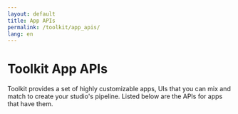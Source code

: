 ```yaml
---
layout: default
title: App APIs
permalink: /toolkit/app_apis/
lang: en
---
```


# Toolkit App APIs

Toolkit provides a set of highly customizable apps, UIs that you can mix and match to create your studio's pipeline. Listed below are the APIs for apps that have them.

